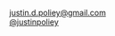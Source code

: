 [justin.d.poliey@gmail.com][email] \
[@justinpoliey][twitter]

[email]: mailto:justin.d.poliey@gmail.com
[github]: http://github.com/jdp
[stack-overflow]: http://stackoverflow.com/users/6967/justin-poliey
[coderwall]: https://coderwall.com/jdp
[twitter]: http://twitter.com/justinpoliey
[linkedin]: http://www.linkedin.com/profile/view?id=18652837
[tumblr]: http://tumble.justinpoliey.com/
[irc]: irc://irc.freenode.net/jdp,isnick

